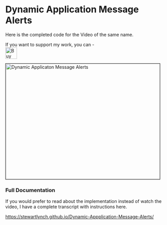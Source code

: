# Dynamic Application Message Alerts

Here is the completed code for the Video of the same name.

If you want to support my work, you can - </br>
<a href='https://ko-fi.com/Z8Z22WRVG' target='_blank'><img height='36' style='border:0px;height:36px;' src='https://cdn.ko-fi.com/cdn/kofi3.png?v=2' border='0' alt='Buy Me a Coffee at ko-fi.com' /></a>

<a href="http://www.youtube.com/watch?feature=player_embedded&v=58zVtGTHOFw
" target="_blank"><img src="http://img.youtube.com/vi/58zVtGTHOFw/0.jpg" 
alt="Dynamic Applicaton Message Alerts" width="480" height="360" border="1" /></a>

### Full Documentation

If you would prefer to read about the implementation instead of watch the video, I have a complete transcript with instructions here.

https://stewartlynch.github.io/Dynamic-Appplication-Message-Alerts/

